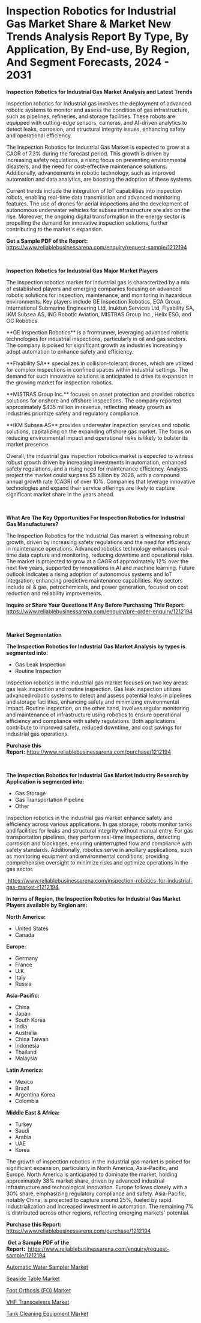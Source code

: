 <p><h1>Inspection Robotics for Industrial Gas Market Share & Market New Trends Analysis Report By Type, By Application, By End-use, By Region, And Segment Forecasts, 2024 - 2031</h1></p><p><strong>Inspection Robotics for Industrial Gas Market Analysis and Latest Trends</strong></p>
<p><p>Inspection robotics for industrial gas involves the deployment of advanced robotic systems to monitor and assess the condition of gas infrastructure, such as pipelines, refineries, and storage facilities. These robots are equipped with cutting-edge sensors, cameras, and AI-driven analytics to detect leaks, corrosion, and structural integrity issues, enhancing safety and operational efficiency.</p><p>The Inspection Robotics for Industrial Gas Market is expected to grow at a CAGR of 7.3% during the forecast period. This growth is driven by increasing safety regulations, a rising focus on preventing environmental disasters, and the need for cost-effective maintenance solutions. Additionally, advancements in robotic technology, such as improved automation and data analytics, are boosting the adoption of these systems.</p><p>Current trends include the integration of IoT capabilities into inspection robots, enabling real-time data transmission and advanced monitoring features. The use of drones for aerial inspections and the development of autonomous underwater vehicles for subsea infrastructure are also on the rise. Moreover, the ongoing digital transformation in the energy sector is propelling the demand for innovative inspection solutions, further contributing to the market's expansion.</p></p>
<p><strong>Get a Sample PDF of the Report:&nbsp;</strong> <a href="https://www.reliablebusinessarena.com/enquiry/request-sample/1212194?utm_campaign=1288&utm_medium=2&utm_source=Github&utm_content=ia&utm_term=06102024&utm_id=inspection-robotics-for-industrial-gas">https://www.reliablebusinessarena.com/enquiry/request-sample/1212194</a></p>
<p>&nbsp;</p>
<p><strong>Inspection Robotics for Industrial Gas Major Market Players</strong></p>
<p><p>The inspection robotics market for industrial gas is characterized by a mix of established players and emerging companies focusing on advanced robotic solutions for inspection, maintenance, and monitoring in hazardous environments. Key players include GE Inspection Robotics, ECA Group, International Submarine Engineering Ltd, Inuktun Services Ltd, Flyability SA, IKM Subsea AS, ING Robotic Aviation, MISTRAS Group Inc., Helix ESG, and OC Robotics.</p><p>**GE Inspection Robotics** is a frontrunner, leveraging advanced robotic technologies for industrial inspections, particularly in oil and gas sectors. The company is poised for significant growth as industries increasingly adopt automation to enhance safety and efficiency.</p><p>**Flyability SA** specializes in collision-tolerant drones, which are utilized for complex inspections in confined spaces within industrial settings. The demand for such innovative solutions is anticipated to drive its expansion in the growing market for inspection robotics.</p><p>**MISTRAS Group Inc.** focuses on asset protection and provides robotics solutions for onshore and offshore inspections. The company reported approximately $435 million in revenue, reflecting steady growth as industries prioritize safety and regulatory compliance.</p><p>**IKM Subsea AS** provides underwater inspection services and robotic solutions, capitalizing on the expanding offshore gas market. The focus on reducing environmental impact and operational risks is likely to bolster its market presence.</p><p>Overall, the industrial gas inspection robotics market is expected to witness robust growth driven by increasing investments in automation, enhanced safety regulations, and a rising need for maintenance efficiency. Analysts project the market could surpass $5 billion by 2026, with a compound annual growth rate (CAGR) of over 10%. Companies that leverage innovative technologies and expand their service offerings are likely to capture significant market share in the years ahead.</p></p>
<p>&nbsp;</p>
<p><strong>What Are The Key Opportunities For Inspection Robotics for Industrial Gas Manufacturers?</strong></p>
<p><p>The Inspection Robotics for the Industrial Gas market is witnessing robust growth, driven by increasing safety regulations and the need for efficiency in maintenance operations. Advanced robotics technology enhances real-time data capture and monitoring, reducing downtime and operational risks. The market is projected to grow at a CAGR of approximately 12% over the next five years, supported by innovations in AI and machine learning. Future outlook indicates a rising adoption of autonomous systems and IoT integration, enhancing predictive maintenance capabilities. Key sectors include oil & gas, petrochemicals, and power generation, focused on cost reduction and reliability improvements.</p></p>
<p><strong>Inquire or Share Your Questions If Any Before Purchasing This Report:</strong> <a href="https://www.reliablebusinessarena.com/enquiry/pre-order-enquiry/1212194?utm_campaign=1288&utm_medium=2&utm_source=Github&utm_content=ia&utm_term=06102024&utm_id=inspection-robotics-for-industrial-gas">https://www.reliablebusinessarena.com/enquiry/pre-order-enquiry/1212194</a></p>
<p>&nbsp;</p>
<p><strong>Market Segmentation</strong></p>
<p><strong>The Inspection Robotics for Industrial Gas Market Analysis by types is segmented into:</strong></p>
<p><ul><li>Gas Leak Inspection</li><li>Routine Inspection</li></ul></p>
<p><p>Inspection robotics in the industrial gas market focuses on two key areas: gas leak inspection and routine inspection. Gas leak inspection utilizes advanced robotic systems to detect and assess potential leaks in pipelines and storage facilities, enhancing safety and minimizing environmental impact. Routine inspection, on the other hand, involves regular monitoring and maintenance of infrastructure using robotics to ensure operational efficiency and compliance with safety regulations. Both applications contribute to improved safety, reduced downtime, and cost savings for industrial gas operations.</p></p>
<p><strong>Purchase this Report:&nbsp;</strong><a href="https://www.reliablebusinessarena.com/purchase/1212194?utm_campaign=1288&utm_medium=2&utm_source=Github&utm_content=ia&utm_term=06102024&utm_id=inspection-robotics-for-industrial-gas">https://www.reliablebusinessarena.com/purchase/1212194</a></p>
<p>&nbsp;</p>
<p><strong>The Inspection Robotics for Industrial Gas Market Industry Research by Application is segmented into:</strong></p>
<p><ul><li>Gas Storage</li><li>Gas Transportation Pipeline</li><li>Other</li></ul></p>
<p><p>Inspection robotics in the industrial gas market enhance safety and efficiency across various applications. In gas storage, robots monitor tanks and facilities for leaks and structural integrity without manual entry. For gas transportation pipelines, they perform real-time inspections, detecting corrosion and blockages, ensuring uninterrupted flow and compliance with safety standards. Additionally, robotics serve in ancillary applications, such as monitoring equipment and environmental conditions, providing comprehensive oversight to minimize risks and optimize operations in the gas sector.</p></p>
<p><a href="https://www.reliablebusinessarena.com/inspection-robotics-for-industrial-gas-market-r1212194?utm_campaign=1288&utm_medium=2&utm_source=Github&utm_content=ia&utm_term=06102024&utm_id=inspection-robotics-for-industrial-gas">&nbsp;https://www.reliablebusinessarena.com/inspection-robotics-for-industrial-gas-market-r1212194</a></p>
<p><strong>In terms of Region, the Inspection Robotics for Industrial Gas Market Players available by Region are:</strong></p>
<p>
    <p> <strong> North America: </strong>
        <ul>
            <li>United States</li>
            <li>Canada</li>
        </ul>
        </p> 
    <p> <strong> Europe: </strong>
        <ul>
            <li>Germany</li>
            <li>France</li>
            <li>U.K.</li>
            <li>Italy</li>
            <li>Russia</li>
        </ul>
        </p> 
    <p> <strong> Asia-Pacific: </strong>
        <ul>
            <li>China</li>
            <li>Japan</li>
            <li>South Korea</li>
            <li>India</li>
            <li>Australia</li>
            <li>China Taiwan</li>
            <li>Indonesia</li>
            <li>Thailand</li>
            <li>Malaysia</li>
        </ul>
        </p> 
    <p> <strong> Latin America: </strong>
        <ul>
            <li>Mexico</li>
            <li>Brazil</li>
            <li>Argentina Korea</li>
            <li>Colombia</li>
        </ul>
        </p> 
    <p> <strong> Middle East & Africa: </strong>
        <ul>
            <li>Turkey</li>
            <li>Saudi</li>
            <li>Arabia</li>
            <li>UAE</li>
            <li>Korea</li>
        </ul>
    </p>
    </p>
<p><p>The growth of inspection robotics in the industrial gas market is poised for significant expansion, particularly in North America, Asia-Pacific, and Europe. North America is anticipated to dominate the market, holding approximately 38% market share, driven by advanced industrial infrastructure and technological innovation. Europe follows closely with a 30% share, emphasizing regulatory compliance and safety. Asia-Pacific, notably China, is projected to capture around 25%, fueled by rapid industrialization and increased investment in automation. The remaining 7% is distributed across other regions, reflecting emerging markets' potential.</p></p>
<p><strong>Purchase this Report: </strong><a href="https://www.reliablebusinessarena.com/purchase/1212194?utm_campaign=1288&utm_medium=2&utm_source=Github&utm_content=ia&utm_term=06102024&utm_id=inspection-robotics-for-industrial-gas">https://www.reliablebusinessarena.com/purchase/1212194</a></p>
<p>&nbsp;<strong>Get a Sample PDF of the Report:&nbsp;&nbsp;</strong><a href="https://www.reliablebusinessarena.com/enquiry/request-sample/1212194?utm_campaign=1288&utm_medium=2&utm_source=Github&utm_content=ia&utm_term=06102024&utm_id=inspection-robotics-for-industrial-gas">https://www.reliablebusinessarena.com/enquiry/request-sample/1212194</a></p>
<p><strong></strong></p>
<p><p><a href="https://www.linkedin.com/pulse/automatic-water-sampler-industry-forecast-market-shifts-strategic-kq7zf?utm_campaign=1288&utm_medium=2&utm_source=Github&utm_content=ia&utm_term=06102024&utm_id=inspection-robotics-for-industrial-gas">Automatic Water Sampler Market</a></p><p><a href="https://www.linkedin.com/pulse/in-depth-seaside-table-market-review-size-share-71cagr-growth-7qnpc?utm_campaign=1288&utm_medium=2&utm_source=Github&utm_content=ia&utm_term=06102024&utm_id=inspection-robotics-for-industrial-gas">Seaside Table Market</a></p><p><a href="https://github.com/gulaimolin/Market-Research-Report-List-6/blob/main/foot-orthosis-fo-market.md?utm_campaign=1288&utm_medium=2&utm_source=Github&utm_content=ia&utm_term=06102024&utm_id=inspection-robotics-for-industrial-gas">Foot Orthosis (FO) Market</a></p><p><a href="https://issuu.com/reportprime-2/docs/vhf-transceivers-market-size-2030.p_122128a682539e?utm_campaign=1288&utm_medium=2&utm_source=Github&utm_content=ia&utm_term=06102024&utm_id=inspection-robotics-for-industrial-gas">VHF Transceivers Market</a></p><p><a href="https://www.linkedin.com/pulse/tank-cleaning-equipment-industry-insights-report-analyzing-75ryf?utm_campaign=1288&utm_medium=2&utm_source=Github&utm_content=ia&utm_term=06102024&utm_id=inspection-robotics-for-industrial-gas">Tank Cleaning Equipment Market</a></p></p>